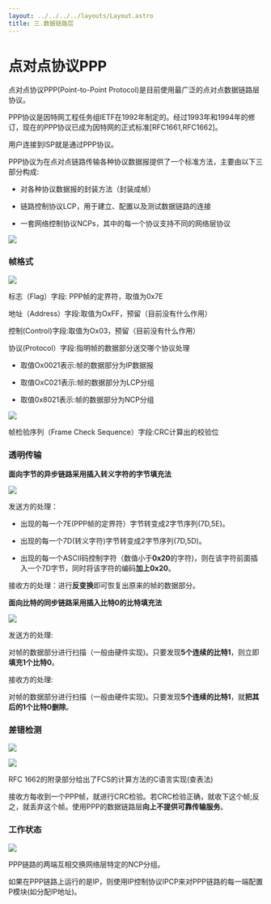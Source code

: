 ```yaml
---
layout: ../../../../layouts/Layout.astro
title: 三.数据链路层
---
```


# 点对点协议PPP

点对点协议PPP(Point-to-Point Protocol)是目前使用最广泛的点对点数据链路层协议。

PPP协议是因特网工程任务组IETF在1992年制定的。经过1993年和1994年的修订，现在的PPP协议已成为因特网的正式标准[RFC1661,RFC1662]。

用户连接到ISP就是通过PPP协议。

PPP协议为在点对点链路传输各种协议数据报提供了一个标准方法，主要由以下三部分构成:

- 对各种协议数据报的封装方法（封装成帧）

- 链路控制协议LCP，用于建立、配置以及测试数据链路的连接

- 一套网络控制协议NCPs，其中的每一个协议支持不同的网络层协议

![](https://img.0pt.im/computernet/3-5/3-5-1.png)

### 帧格式

![](https://img.0pt.im/computernet/3-5/3-5-2.png)

标志（Flag）字段: PPP帧的定界符，取值为0x7E

地址（Address）字段:取值为OxFF，预留（目前没有什么作用）

控制(Control)字段:取值为Ox03，预留（目前没有什么作用）

协议(Protocol）字段:指明帧的数据部分送交哪个协议处理

- 取值Ox0021表示:帧的数据部分为IP数据报

- 取值OxC021表示:帧的数据部分为LCP分组

- 取值0x8021表示:帧的数据部分为NCP分组

![](https://img.0pt.im/computernet/3-5/3-5-3.png)

帧检验序列（Frame Check Sequence）字段:CRC计算出的校验位

### 透明传输

**面向字节的异步链路采用插入转义字符的字节填充法**

![](https://img.0pt.im/computernet/3-5/3-5-4.png)

发送方的处理：

- 出现的每一个7E(PPP帧的定界符）字节转变成2字节序列(7D,5E)。

- 出现的每一个7D(转义字符)字节转变成2字节序列(7D,5D)。

- 出现的每一个ASCII码控制字符（数值小于**0x20**的字符)，则在该字符前面插入一个7D字节，同时将该字符的编码**加上0x20**。

接收方的处理：进行**反变换**即可恢复出原来的帧的数据部分。

**面向比特的同步链路采用插入比特0的比特填充法**

![](https://img.0pt.im/computernet/3-5/3-5-5.png)

发送方的处理:

对帧的数据部分进行扫描（一般由硬件实现)。只要发现**5个连续的比特1**，则立即**填充1个比特0**。

接收方的处理:

对帧的数据部分进行扫描（一般由硬件实现)。只要发现**5个连续的比特1**，就**把其后的1个比特0删除**。

### 差错检测

![](https://img.0pt.im/computernet/3-5/3-5-6.png)

![](https://img.0pt.im/computernet/3-5/3-5-7.png)

RFC 1662的附录部分给出了FCS的计算方法的C语言实现(查表法)

接收方每收到一个PPP帧，就进行CRC检验。若CRC检验正确，就收下这个帧;反之，就丢弃这个帧。使用PPP的数据链路层**向上不提供可靠传输服务**。

### 工作状态

![](https://img.0pt.im/computernet/3-5/3-5-8.png)

PPP链路的两端互相交换网络层特定的NCP分组。

如果在PPP链路上运行的是IP，则使用IP控制协议IPCP来对PPP链路的每一端配置P模块(如分配IP地址)。
